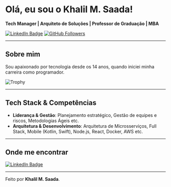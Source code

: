 # Olá, eu sou o **Khalil M. Saada**!
**Tech Manager | Arquiteto de Soluções | Professor de Graduação | MBA**

[![LinkedIn Badge](https://img.shields.io/badge/-LinkedIn-blue?style=flat-square&logo=LinkedIn&logoColor=white&link=https://www.linkedin.com/in/khalil-m-saada/)](https://www.linkedin.com/in/khalil-m-saada/)
[![GitHub Followers](https://img.shields.io/github/followers/kaliSaada?style=social)](https://github.com/kaliSaada?tab=followers)

---

## Sobre mim
Sou apaixonado por tecnologia desde os 14 anos, quando iniciei minha carreira como programador.

![Trophy](https://github-profile-trophy.vercel.app/?username=kaliSaada&theme=dracula&column=6&margin-w=15&margin-h=15)

---

## Tech Stack & Competências
- **Liderança & Gestão**: Planejamento estratégico, Gestão de equipes e riscos, Metodologias Ágeis etc.
- **Arquitetura & Desenvolvimento**: Arquitetura de Microsserviços, Full Stack, Mobile (Kotlin, Swift), Node.js, React, Docker, AWS etc.


---

## Onde me encontrar
[![LinkedIn Badge](https://img.shields.io/badge/-LinkedIn-blue?style=flat-square&logo=LinkedIn&logoColor=white&link=https://www.linkedin.com/in/khalil-m-saada/)](https://www.linkedin.com/in/khalil-m-saada/)

---
Feito por **Khalil M. Saada**.
